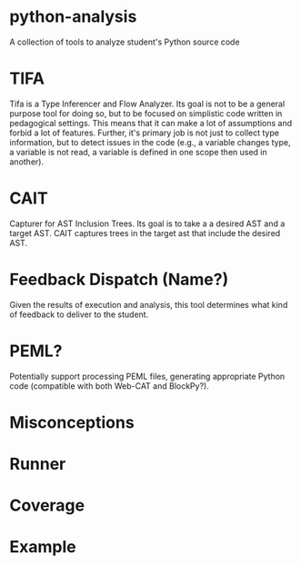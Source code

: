 # python-analysis
A collection of tools to analyze student's Python source code

# TIFA

Tifa is a Type Inferencer and Flow Analyzer. Its goal is not to be a general purpose tool for doing so, but to be focused on simplistic code written in pedagogical settings. This means that it can make a lot of assumptions and forbid a lot of features. Further, it's primary job is not just to collect type information, but to detect issues in the code (e.g., a variable changes type, a variable is not read, a variable is defined in one scope then used in another).

# CAIT
Capturer for AST Inclusion Trees. Its goal is to take a a desired AST and a target AST. CAIT captures trees in the target ast that include the desired AST.

# Feedback Dispatch (Name?)

Given the results of execution and analysis, this tool determines what kind of feedback to deliver to the student.

# PEML?

Potentially support processing PEML files, generating appropriate Python code (compatible with both Web-CAT and BlockPy?).

# Misconceptions

# Runner

# Coverage

# Example

